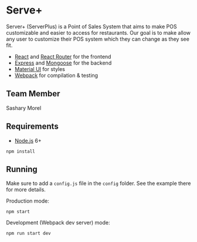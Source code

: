 # Serve+

Server+ (ServerPlus) is a Point of Sales System that aims to make POS customizable and easier to access for restaurants. Our goal is to make allow any user to customize their POS system which they can change as they see fit. 
- [React](https://facebook.github.io/react/) and [React Router](https://reacttraining.com/react-router/) for the frontend
- [Express](http://expressjs.com/) and [Mongoose](http://mongoosejs.com/) for the backend
- [Material UI](https://www.material-ui.com/#/) for styles 
- [Webpack](https://webpack.github.io/) for compilation & testing

## Team Member
Sashary Morel


## Requirements

- [Node.js](https://nodejs.org/en/) 6+

```shell
npm install
```


## Running

Make sure to add a `config.js` file in the `config` folder. See the example there for more details.

Production mode:

```shell
npm start
```

Development (Webpack dev server) mode:

```shell
npm run start dev
```
